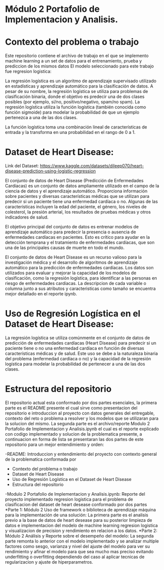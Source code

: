 # Módulo 2 Portafolio de Implementacion y Analisis.

# Contexto del problema o trabajo
Este repositorio contiene el archivo de trabajo en el que se implemento machine learning a un set de datos para el entrenamiento, prueba y prediccion de los mismos datos
El modelo seleccionado para este trabajo fue regresion logistica:

La regresión logística es un algoritmo de aprendizaje supervisado utilizado en estadísticas y aprendizaje automático para la clasificación de datos. A pesar de su nombre, la regresión logística se utiliza para problemas de clasificación binaria, donde el objetivo es predecir una de dos clases posibles (por ejemplo, sí/no, positivo/negativo, spam/no spam). La regresión logística utiliza la función logística (también conocida como función sigmoide) para modelar la probabilidad de que un ejemplo pertenezca a una de las dos clases.

La función logística toma una combinación lineal de características de entrada y la transforma en una probabilidad en el rango de 0 a 1. 

# Dataset de Heart Disease:
Link del Dataset:  https://www.kaggle.com/datasets/dileep070/heart-disease-prediction-using-logistic-regression 

El conjunto de datos de Heart Disease (Predicción de Enfermedades Cardíacas) es un conjunto de datos ampliamente utilizado en el campo de la ciencia de datos y el aprendizaje automático. Proporciona información sobre pacientes y diversas características médicas que se utilizan para predecir si un paciente tiene una enfermedad cardíaca o no. Algunas de las características incluyen la edad del paciente, el género, los niveles de colesterol, la presión arterial, los resultados de pruebas médicas y otros indicadores de salud.

El objetivo principal del conjunto de datos es entrenar modelos de aprendizaje automático para predecir la presencia o ausencia de enfermedades cardíacas en pacientes. Esto es crítico para ayudar en la detección temprana y el tratamiento de enfermedades cardíacas, que son una de las principales causas de muerte en todo el mundo.

El conjunto de datos de Heart Disease es un recurso valioso para la investigación médica y el desarrollo de algoritmos de aprendizaje automático para la predicción de enfermedades cardíacas. Los datos son utilizados para evaluar y mejorar la capacidad de los modelos de clasificación, como la regresión logística, para identificar a las personas en riesgo de enfermedades cardíacas.
La descripcion de cada variable o columna junto a sus atributos y caracteristicas como tamaño se encuentra mejor detallado en el reporte ipynb.

# Uso de Regresión Logística en el Dataset de Heart Disease:

La regresión logística se utiliza comúnmente en el conjunto de datos de predicción de enfermedades cardíacas (Heart Disease) para predecir si un paciente tiene o no una enfermedad cardíaca en función de diversas características médicas y de salud. Este uso se debe a la naturaleza binaria del problema (enfermedad cardíaca o no) y la capacidad de la regresión logística para modelar la probabilidad de pertenecer a una de las dos clases.

# Estructura del repositorio
El repositorio actual esta conformado por dos partes esenciales, la primera parte es el README presente el cual sirve como presentacion del repositorio e introduccion al proyecto con datos generales del entregable, contexto del reto o problema a resolver y los modelos que se utilizaran para la solucion del mismo. La segunda parte es el archivo/reporte  Modulo 2 Portafolio de Implementacion y Analisis.ipynb el cual es el reporte explicado con codigo implementado y solucion de la problematica presente, a continuacion en forma de lista se presentaran las dos partes de este repositorio para un mejor entendimiento y orden:

-README: Introduccion y entendimiento del proyecto con contexto general de la problematica conformada por
  * Contexto del problema o trabajo
  * Dataset de Heart Disease
  * Uso de Regresión Logística en el Dataset de Heart Disease
  * Estructura del repositorio

-Modulo 2 Portafolio de Implementacion y Analisis.ipynb: Reporte del proyecto implementado regresion logistica para el problema de clasificacion del dataset de heart desease conformado por dos partes
  *Parte 1: Módulo 2 Uso de framework o biblioteca de aprendizaje máquina para la implementación de una solución: La primera parte es el analisis previo a la base de datos de heart desease para su posterior limpieza de datos e implementacion del modelo de machine learning regresion logistica y visualizacion de precision y rendimiento en relacion a los datos.
  *Parte 2: Módulo 2 Análisis y Reporte sobre el desempeño del modelo: La segunda parte remonta lo anterior con el modelo implementado y se analizar multiple factores como sesgo, varianza y nivel del ajuste del modelo para ver su rendimiento y afinar el modelo para que sea mucho mas preciso evitando underfitting o overfitting dependiendo del caso al aplicar tecnicas de regularizacion y ajuste de hiperparametros.


